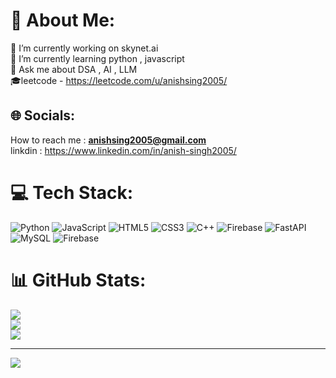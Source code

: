 # 💫 About Me:
🔭 I’m currently working on skynet.ai<br>🌱 I’m currently learning python , javascript <br>💬 Ask me about DSA , AI , LLM <br> 🎓leetcode - https://leetcode.com/u/anishsing2005/


## 🌐 Socials:
How to reach me : **anishsing2005@gmail.com** <br> linkdin : https://www.linkedin.com/in/anish-singh2005/

# 💻 Tech Stack:
![Python](https://img.shields.io/badge/python-3670A0?style=for-the-badge&logo=python&logoColor=ffdd54) ![JavaScript](https://img.shields.io/badge/javascript-%23323330.svg?style=for-the-badge&logo=javascript&logoColor=%23F7DF1E) ![HTML5](https://img.shields.io/badge/html5-%23E34F26.svg?style=for-the-badge&logo=html5&logoColor=white) ![CSS3](https://img.shields.io/badge/css3-%231572B6.svg?style=for-the-badge&logo=css3&logoColor=white) ![C++](https://img.shields.io/badge/c++-%2300599C.svg?style=for-the-badge&logo=c%2B%2B&logoColor=white) ![Firebase](https://img.shields.io/badge/firebase-%23039BE5.svg?style=for-the-badge&logo=firebase) ![FastAPI](https://img.shields.io/badge/FastAPI-005571?style=for-the-badge&logo=fastapi) ![MySQL](https://img.shields.io/badge/mysql-4479A1.svg?style=for-the-badge&logo=mysql&logoColor=white) ![Firebase](https://img.shields.io/badge/firebase-a08021?style=for-the-badge&logo=firebase&logoColor=ffcd34)
# 📊 GitHub Stats:
![](https://github-readme-stats.vercel.app/api?username=anishsingh28&theme=dark&hide_border=false&include_all_commits=true&count_private=false)<br/>
![](https://nirzak-streak-stats.vercel.app/?user=anishsingh28&theme=dark&hide_border=false)<br/>
![](https://github-readme-stats.vercel.app/api/top-langs/?username=anishsingh28&theme=dark&hide_border=false&include_all_commits=true&count_private=false&layout=compact)

---
[![](https://visitcount.itsvg.in/api?id=anishsingh28&icon=0&color=0)](https://visitcount.itsvg.in)

<!-- Proudly created with GPRM ( https://gprm.itsvg.in ) -->
